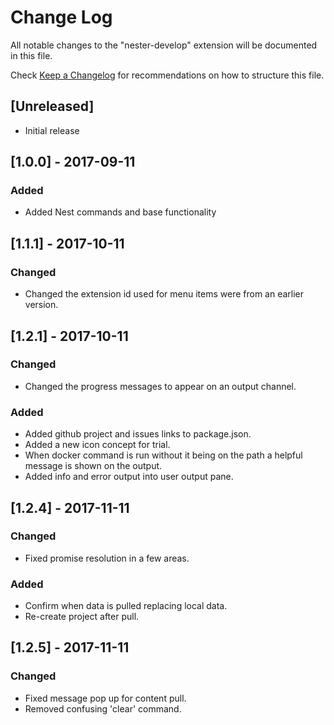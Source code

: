 # Change Log
All notable changes to the "nester-develop" extension will be documented in this file.

Check [Keep a Changelog](http://keepachangelog.com/) for recommendations on how to structure this file.

## [Unreleased]
- Initial release

## [1.0.0] - 2017-09-11
### Added
- Added Nest commands and base functionality

## [1.1.1] - 2017-10-11
### Changed
- Changed the extension id used for menu items were from an earlier version.

## [1.2.1] - 2017-10-11
### Changed
- Changed the progress messages to appear on an output channel.
### Added
- Added github project and issues links to package.json.
- Added a new icon concept for trial.
- When docker command is run without it being on the path a helpful message is shown on the output.
- Added info and error output into user output pane.

## [1.2.4] - 2017-11-11
### Changed
- Fixed promise resolution in a few areas.
### Added
- Confirm when data is pulled replacing local data.
- Re-create project after pull.

## [1.2.5] - 2017-11-11
### Changed
- Fixed message pop up for content pull.
- Removed confusing 'clear' command.
